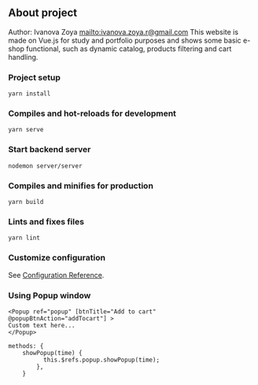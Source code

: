 ## About project
Author: Ivanova Zoya <mailto:ivanova.zoya.r@gmail.com>
This website is made on Vue.js for study and portfolio purposes 
and shows some basic e-shop functional, such as dynamic catalog, 
products filtering and cart handling.

### Project setup
```
yarn install
```

### Compiles and hot-reloads for development
```
yarn serve
```

### Start backend server
```
nodemon server/server
```

### Compiles and minifies for production
```
yarn build
```

### Lints and fixes files
```
yarn lint
```

### Customize configuration
See [Configuration Reference](https://cli.vuejs.org/config/).


### Using Popup window
```
<Popup ref="popup" [btnTitle="Add to cart" @popupBtnAction="addTocart"] >
Custom text here...
</Popup>

methods: {
    showPopup(time) {
          this.$refs.popup.showPopup(time);
        },
    }
```
